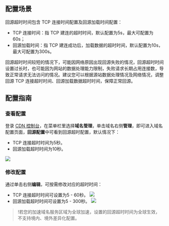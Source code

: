 
## 配置场景

回源超时时间包含 TCP 连接时间配置及回源加载时间配置：
- TCP 连接时间：指 TCP 建连的超时时间，默认配置为5s，最大可配置为60s；
- 回源加载时间：指 TCP 建连成功后，加载数据的超时时间，默认配置为10s，最大可配置为300s。

回源超时时间较短的情况下，可能因网络原因出现回源失败的情况，回源超时时间设置过长时，也可能因为网站的数据处理能力限制，失败请求长期占用连接数，导致正常请求无法访问的情况。建议您可以根据源站数据处理情况及网络情况，调整回源 TCP 连接超时时间、回源加载数据超时时间，保障正常回源。

## 配置指南

### 查看配置

登录 [CDN 控制台](https://console.cloud.tencent.com/cdn)，在菜单栏里选择**域名管理**，单击域名右侧**管理**，即可进入域名配置页面，**回源配置**中可看到回源超时配置，默认情况下：
- TCP 连接超时时间为5秒。
- 回源加载超时时间为10秒。

![](https://main.qcloudimg.com/raw/924fa301eeb0f4720ee24c81b51d457a.png)

### 修改配置
通过单击右侧**编辑**，可按需修改对应的超时时间：
- TCP 连接超时时间可设置为5 - 60秒。
![](https://qcloudimg.tencent-cloud.cn/raw/b81b3cf8b6e7744bc571257170e26bb2.png)
- 回源加载超时时间可设置为5 - 300秒。
![](https://qcloudimg.tencent-cloud.cn/raw/ed3d5b3f78d358355d772c5896a82615.png)

> !若您的加速域名服务区域为全球加速，设置的回源超时时间为全球生效，不支持境内、境外差异化配置。

